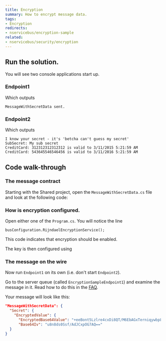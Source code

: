 ```yaml
---
title: Encryption
summary: How to encrypt message data.
tags:
- Encryption
redirects:
- nservicebus/encryption-sample
related:
- nservicebus/security/encryption
---
```



## Run the solution.

You will see two console applications start up.


### Endpoint1 

Which outputs

```
MessageWithSecretData sent. 
```


### Endpoint2 

Which outputs

```
I know your secret - it's 'betcha can't guess my secret'
SubSecret: My sub secret
CreditCard: 312312312312312 is valid to 3/11/2015 5:21:59 AM
CreditCard: 543645546546456 is valid to 3/11/2016 5:21:59 AM
```


## Code walk-through


### The message contract

Starting with the Shared project, open the `MessageWithSecretData.cs` file and look at the following code:

<!-- import Message -->


### How is encryption configured. 

Open either one of the `Program.cs`. You will notice the line 

    busConfiguration.RijndaelEncryptionService();

This code indicates that encryption should be enabled.

The key is then configured using 

<!-- import ConfigureEncryption --> 


### The message on the wire

Now run `Endpoint1` on its own (i.e. don't start `Endpoint2`).

Go to the server queue (called `EncryptionSampleEndpoint1`) and examine the message in it. Read how to do this in the
[FAQ](/nservicebus/msmq/viewing-message-content-in-msmq.md).

Your message will look like this:

```JSON
"MessageWithSecretData": {
  "Secret": {
    "EncryptedValue": {
      "EncryptedBase64Value": "+eeBont5Lzlre4cxDi8QT/M6EbAGxTerniqywbpLBVA=",
      "Base64Iv": "u8n8ds0Ssf/AdJCxpOG7AQ=="
  }
}
```